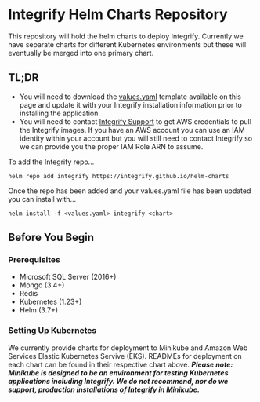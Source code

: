 # Integrify Helm Charts Repository

This repository will hold the helm charts to deploy Integrify. Currently we have separate charts for different Kubernetes environments but these will eventually be merged into one primary chart.



## TL;DR
- You will need to download the [values.yaml](https://github.com/Integrify/helm-charts/blob/main/values.yaml) template available on this page and update it with your Integrify installation information prior to installing the application.
- You will need to contact [Integrify Support](https://support.integrify.com) to get AWS credentials to pull the Integrify images. If you have an AWS account you can use an IAM identity within your account but you will still need to contact Integrify so we can provide you the proper IAM Role ARN to assume.

To add the Integrify repo...
```
helm repo add integrify https://integrify.github.io/helm-charts
```

Once the repo has been added and your values.yaml file has been updated you can install with...
```
helm install -f <values.yaml> integrify <chart>
```

## Before You Begin

### Prerequisites

- Microsoft SQL Server (2016+)
- Mongo (3.4+)
- Redis
- Kubernetes (1.23+)
- Helm (3.7+)

### Setting Up Kubernetes
We currently provide charts for deployment to Minikube and Amazon Web Services Elastic Kubernetes Servive (EKS). READMEs for deployment on each chart can be found in their respective chart above. **_Please note: Minikube is designed to be an environment for testing Kubernetes applications including Integrify. We do not recommend, nor do we support, production installations of Integrify in Minikube._**